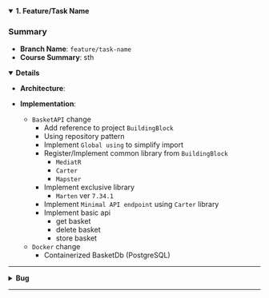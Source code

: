 <details open>
<summary id="feature-1"><strong>1. Feature/Task Name</strong></summary>

### Summary
- **Branch Name**: `feature/task-name`
- **Course Summary**: sth

<details open>
<summary><strong>Details</strong></summary>

- **Architecture**:

- **Implementation**:
    - `BasketAPI` change
        - Add reference to project `BuildingBlock`
        - Using repository pattern
        - Implement `Global using` to simplify import 
        - Register/Implement common library from `BuildingBlock`
            - `MediatR`
            - `Carter`
            - `Mapster`
        - Implement exclusive library
            - `Marten` ver `7.34.1`
        - Implement `Minimal API endpoint` using `Carter` library 
        - Implement basic api
            - get basket
            - delete basket
            - store basket
    - `Docker` change
        - Containerized BasketDb (PostgreSQL)

---
</details>

<details>
<summary><strong>Bug</strong></summary>

**Bug 1**: Can find basketDb because of capital letter when naming
- Solution: you have to find every find that contain the old connection name include the `Non-solution items` and clean and rebuild the solution and maybe delete the old image and volume in docker
  - ![alt text](img\8\image.png)
  - ![alt text](img\8\image-1.png)
  - ![alt text](img\8\image-2.png)

</details>
</details>

---